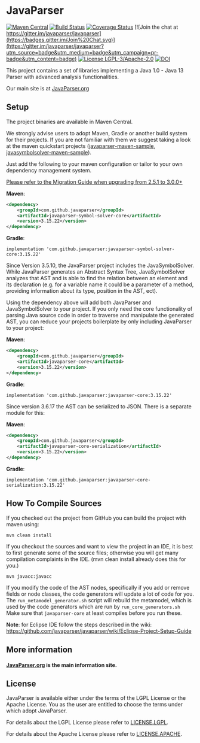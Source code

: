 # JavaParser

[![Maven Central](https://img.shields.io/maven-central/v/com.github.javaparser/javaparser-core.svg)](http://search.maven.org/#search%7Cgav%7C1%7Cg%3A%22com.github.javaparser%22%20AND%20a%3A%22javaparser-core%22)
[![Build Status](https://travis-ci.org/javaparser/javaparser.svg?branch=master)](https://travis-ci.org/javaparser/javaparser)
[![Coverage Status](https://coveralls.io/repos/javaparser/javaparser/badge.svg?branch=master&service=github)](https://coveralls.io/github/javaparser/javaparser?branch=master)
[![Join the chat at https://gitter.im/javaparser/javaparser](https://badges.gitter.im/Join%20Chat.svg)](https://gitter.im/javaparser/javaparser?utm_source=badge&utm_medium=badge&utm_campaign=pr-badge&utm_content=badge)
[![License LGPL-3/Apache-2.0](https://img.shields.io/badge/license-LGPL--3%2FApache--2.0-blue.svg)](LICENSE)
[![DOI](https://zenodo.org/badge/DOI/10.5281/zenodo.2667378.svg)](https://doi.org/10.5281/zenodo.2667378)


This project contains a set of libraries implementing a Java 1.0 - Java 13 Parser with advanced analysis functionalities.

Our main site is at [JavaParser.org](http://javaparser.org)

## Setup

The project binaries are available in Maven Central. 

We strongly advise users to adopt Maven, Gradle or another build system for their projects.
If you are not familiar with them we suggest taking a look at the maven quickstart projects 
([javaparser-maven-sample](https://github.com/javaparser/javaparser-maven-sample), 
[javasymbolsolver-maven-sample](https://github.com/javaparser/javasymbolsolver-maven-sample)).

Just add the following to your maven configuration or tailor to your own dependency management system.

[Please refer to the Migration Guide when upgrading from 2.5.1 to 3.0.0+](https://github.com/javaparser/javaparser/wiki/Migration-Guide)

**Maven**: 

```xml
<dependency>
    <groupId>com.github.javaparser</groupId>
    <artifactId>javaparser-symbol-solver-core</artifactId>
    <version>3.15.22</version>
</dependency>
```

**Gradle**:

```
implementation 'com.github.javaparser:javaparser-symbol-solver-core:3.15.22'
```

Since Version 3.5.10, the JavaParser project includes the JavaSymbolSolver. 
While JavaParser generates an Abstract Syntax Tree, JavaSymbolSolver analyzes that AST and is able to find 
the relation between an element and its declaration (e.g. for a variable name it could be a parameter of a method, providing information about its type, position in the AST, ect).

Using the dependency above will add both JavaParser and JavaSymbolSolver to your project. If you only need the core functionality of parsing Java source code in order to traverse and manipulate the generated AST, you can reduce your projects boilerplate by only including JavaParser to your project:

**Maven**: 

```xml
<dependency>
    <groupId>com.github.javaparser</groupId>
    <artifactId>javaparser-core</artifactId>
    <version>3.15.22</version>
</dependency>
```

**Gradle**:

```
implementation 'com.github.javaparser:javaparser-core:3.15.22'
```

Since version 3.6.17 the AST can be serialized to JSON.
There is a separate module for this:

**Maven**: 

```xml
<dependency>
    <groupId>com.github.javaparser</groupId>
    <artifactId>javaparser-core-serialization</artifactId>
    <version>3.15.22</version>
</dependency>
```

**Gradle**:

```
implementation 'com.github.javaparser:javaparser-core-serialization:3.15.22'
```

## How To Compile Sources

If you checked out the project from GitHub you can build the project with maven using:

```
mvn clean install
```

If you checkout the sources and want to view the project in an IDE, it is best to first generate some of the source files; otherwise you will get many compilation complaints in the IDE. (mvn clean install already does this for you.)

```
mvn javacc:javacc
```

If you modify the code of the AST nodes, specifically if you add or remove fields or node classes,
the code generators will update a lot of code for you.
The `run_metamodel_generator.sh` script will rebuild the metamodel,
which is used by the code generators which are run by `run_core_generators.sh`
Make sure that `javaparser-core` at least compiles before you run these.

**Note**: for Eclipse IDE follow the steps described in the wiki: https://github.com/javaparser/javaparser/wiki/Eclipse-Project-Setup-Guide

## More information

#### [JavaParser.org](https://javaparser.org) is the main information site.

## License

JavaParser is available either under the terms of the LGPL License or the Apache License. You as the user are entitled to choose the terms under which adopt JavaParser.

For details about the LGPL License please refer to [LICENSE.LGPL](ttps://github.com/javaparser/javaparser/blob/master/LICENSE.LGPL).

For details about the Apache License please refer to [LICENSE.APACHE](ttps://github.com/javaparser/javaparser/blob/master/LICENSE.APACHE).
